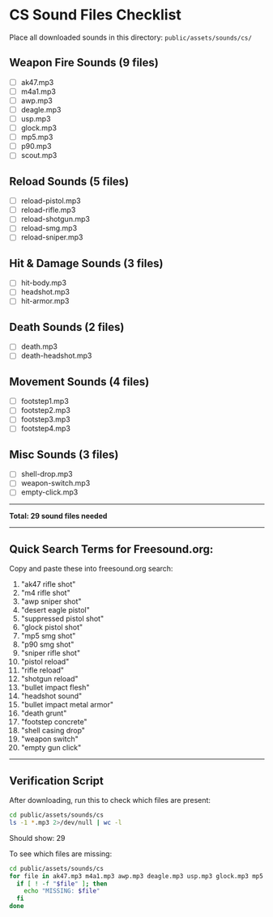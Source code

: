 # CS Sound Files Checklist

Place all downloaded sounds in this directory: `public/assets/sounds/cs/`

## Weapon Fire Sounds (9 files)
- [ ] ak47.mp3
- [ ] m4a1.mp3
- [ ] awp.mp3
- [ ] deagle.mp3
- [ ] usp.mp3
- [ ] glock.mp3
- [ ] mp5.mp3
- [ ] p90.mp3
- [ ] scout.mp3

## Reload Sounds (5 files)
- [ ] reload-pistol.mp3
- [ ] reload-rifle.mp3
- [ ] reload-shotgun.mp3
- [ ] reload-smg.mp3
- [ ] reload-sniper.mp3

## Hit & Damage Sounds (3 files)
- [ ] hit-body.mp3
- [ ] headshot.mp3
- [ ] hit-armor.mp3

## Death Sounds (2 files)
- [ ] death.mp3
- [ ] death-headshot.mp3

## Movement Sounds (4 files)
- [ ] footstep1.mp3
- [ ] footstep2.mp3
- [ ] footstep3.mp3
- [ ] footstep4.mp3

## Misc Sounds (3 files)
- [ ] shell-drop.mp3
- [ ] weapon-switch.mp3
- [ ] empty-click.mp3

---

**Total: 29 sound files needed**

---

## Quick Search Terms for Freesound.org:

Copy and paste these into freesound.org search:

1. "ak47 rifle shot"
2. "m4 rifle shot"
3. "awp sniper shot"
4. "desert eagle pistol"
5. "suppressed pistol shot"
6. "glock pistol shot"
7. "mp5 smg shot"
8. "p90 smg shot"
9. "sniper rifle shot"
10. "pistol reload"
11. "rifle reload"
12. "shotgun reload"
13. "bullet impact flesh"
14. "headshot sound"
15. "bullet impact metal armor"
16. "death grunt"
17. "footstep concrete"
18. "shell casing drop"
19. "weapon switch"
20. "empty gun click"

---

## Verification Script

After downloading, run this to check which files are present:

```bash
cd public/assets/sounds/cs
ls -1 *.mp3 2>/dev/null | wc -l
```

Should show: 29

To see which files are missing:

```bash
cd public/assets/sounds/cs
for file in ak47.mp3 m4a1.mp3 awp.mp3 deagle.mp3 usp.mp3 glock.mp3 mp5.mp3 p90.mp3 scout.mp3 reload-pistol.mp3 reload-rifle.mp3 reload-shotgun.mp3 reload-smg.mp3 reload-sniper.mp3 hit-body.mp3 headshot.mp3 hit-armor.mp3 death.mp3 death-headshot.mp3 footstep1.mp3 footstep2.mp3 footstep3.mp3 footstep4.mp3 shell-drop.mp3 weapon-switch.mp3 empty-click.mp3; do
  if [ ! -f "$file" ]; then
    echo "MISSING: $file"
  fi
done
```
